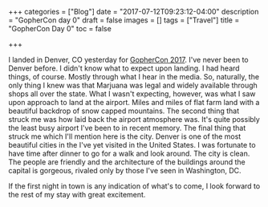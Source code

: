 +++
categories = ["Blog"]
date = "2017-07-12T09:23:12-04:00"
description = "GopherCon day 0"
draft = false
images = []
tags = ["Travel"]
title = "GopherCon Day 0"
toc = false

+++

I landed in Denver, CO yesterday for [GopherCon 2017](https://www.gophercon.com/).
I've never been to Denver before. I didn't know what to expect upon landing. I
had heard things, of course. Mostly through what I hear in the media. So, naturally,
the only thing I knew was that Marjuana was legal and widely available through
shops all over the state. What I wasn't expecting, however, was what I saw upon
approach to land at the airport. Miles and miles of flat farm land with a beautiful
backdrop of snow capped mountains. The second thing that struck me was how laid
back the airport atmosphere was. It's quite possibly the least busy airport I've
been to in recent memory. The final thing that struck me which I'll mention here
is the city. Denver is one of the most beautiful cities in the I've yet visited
in the United States. I was fortunate to have time after dinner to go for a walk
and look around. The city is clean. The people are friendly and the architecture
of the buildings around the capital is gorgeous, rivaled only by those I've seen
in Washington, DC.

If the first night in town is any indication of what's to come, I look forward to
the rest of my stay with great excitement.
